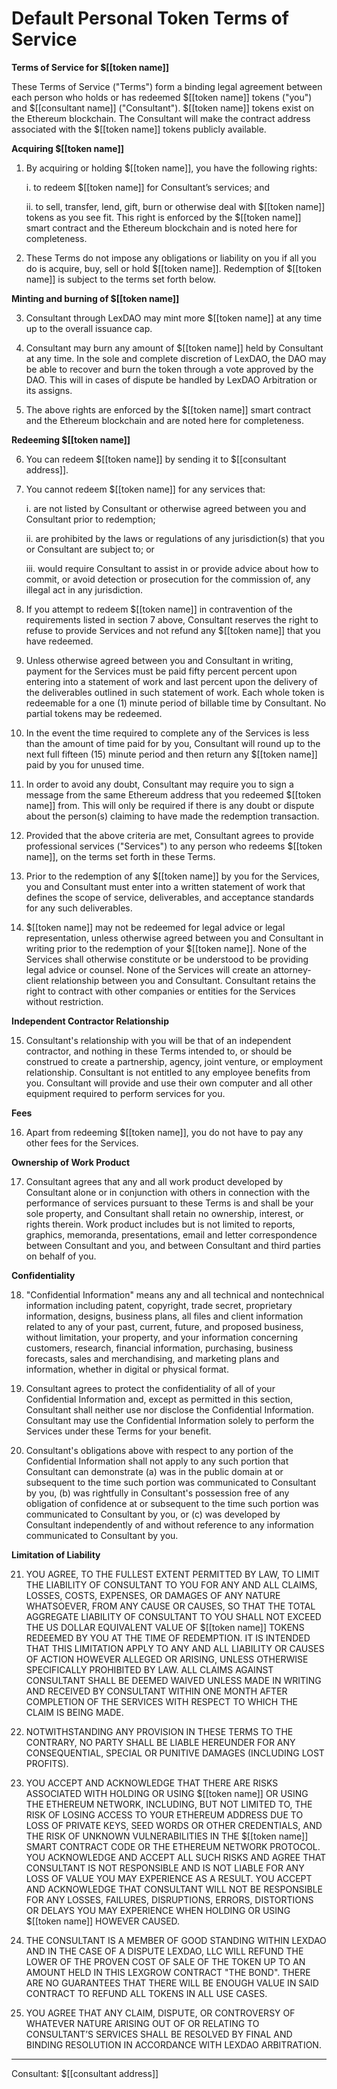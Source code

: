 # Default Personal Token Terms of Service

**Terms of Service for $[[token name]]**

These Terms of Service ("Terms") form a binding legal agreement between each person who holds or has redeemed $[[token name]] tokens ("you") and $[[consultant name]] ("Consultant"). $[[token name]] tokens exist on the Ethereum blockchain. The Consultant will make the contract address associated with the $[[token name]] tokens publicly available.

**Acquiring $[[token name]]**

1. By acquiring or holding $[[token name]], you have the following rights:

    i. to redeem $[[token name]] for Consultant’s services; and
    
    ii. to sell, transfer, lend, gift, burn or otherwise deal with $[[token name]] tokens as you see fit. This right is enforced by the $[[token name]] smart contract and the Ethereum blockchain and is noted here for completeness.

2. These Terms do not impose any obligations or liability on you if all you do is acquire, buy, sell or hold $[[token name]]. Redemption of $[[token name]] is subject to the terms set forth below.

**Minting and burning of $[[token name]]**

3. Consultant through LexDAO may mint more $[[token name]] at any time up to the overall issuance cap.

4. Consultant may burn any amount of $[[token name]] held by Consultant at any time. In the sole and complete discretion of LexDAO, the DAO may be able to recover and burn the token through a vote approved by the DAO. This will in cases of dispute be handled by LexDAO Arbitration or its assigns.
5. The above rights are enforced by the $[[token name]] smart contract and the Ethereum blockchain and are noted here for completeness.

**Redeeming $[[token name]]**

6. You can redeem $[[token name]] by sending it to $[[consultant address]].

7. You cannot redeem $[[token name]] for any services that:

    i. are not listed by Consultant or otherwise agreed between you and Consultant prior to redemption;
    
    ii. are prohibited by the laws or regulations of any jurisdiction(s) that you or Consultant are subject to; or
    
    iii. would require Consultant to assist in or provide advice about how to commit, or avoid detection or prosecution for the commission of, any illegal act in any jurisdiction.

8. If you attempt to redeem $[[token name]] in contravention of the requirements listed in section 7 above, Consultant reserves the right to refuse to provide Services and not refund any $[[token name]] that you have redeemed.

9. Unless otherwise agreed between you and Consultant in writing, payment for the Services must be paid fifty percent percent upon entering into a statement of work and last percent upon the delivery of the deliverables outlined in such statement of work. Each whole token is redeemable for a one (1) minute period of billable time by Consultant. No partial tokens may be redeemed.

10. In the event the time required to complete any of the Services is less than the amount of time paid for by you, Consultant will round up to the next full fifteen (15) minute period and then return any $[[token name]] paid by you for unused time.

11. In order to avoid any doubt, Consultant may require you to sign a message from the same Ethereum address that you redeemed $[[token name]] from. This will only be required if there is any doubt or dispute about the person(s) claiming to have made the redemption transaction.

12. Provided that the above criteria are met, Consultant agrees to provide professional services ("Services") to any person who redeems $[[token name]], on the terms set forth in these Terms.

13. Prior to the redemption of any $[[token name]] by you for the Services, you and Consultant must enter into a written statement of work that defines the scope of service, deliverables, and acceptance standards for any such deliverables.

14. $[[token name]] may not be redeemed for legal advice or legal representation, unless otherwise agreed between you and Consultant in writing prior to the redemption of your $[[token name]]. None of the Services shall otherwise constitute or be understood to be providing legal advice or counsel. None of the Services will create an attorney-client relationship between you and Consultant. Consultant retains the right to contract with other companies or entities for the Services without restriction.

**Independent Contractor Relationship**

15. Consultant's relationship with you will be that of an independent contractor, and nothing in these Terms intended to, or should be construed to create a partnership, agency, joint venture, or employment relationship. Consultant is not entitled to any employee benefits from you. Consultant will provide and use their own computer and all other equipment required to perform services for you.

**Fees**

16. Apart from redeeming $[[token name]], you do not have to pay any other fees for the Services.

**Ownership of Work Product**

17. Consultant agrees that any and all work product developed by Consultant alone or in conjunction with others in connection with the performance of services pursuant to these Terms is and shall be your sole property, and Consultant shall retain no ownership, interest, or rights therein. Work product includes but is not limited to reports, graphics, memoranda, presentations, email and letter correspondence between Consultant and you, and between Consultant and third parties on behalf of you.

**Confidentiality**

18. "Confidential Information" means any and all technical and nontechnical information including patent, copyright, trade secret, proprietary information, designs, business plans, all files and client information related to any of your past, current, future, and proposed business, without limitation, your property, and your information concerning customers, research, financial information, purchasing, business forecasts, sales and merchandising, and marketing plans and information, whether in digital or physical format.

19. Consultant agrees to protect the confidentiality of all of your Confidential Information and, except as permitted in this section, Consultant shall neither use nor disclose the Confidential Information. Consultant may use the Confidential Information solely to perform the Services under these Terms for your benefit.

20. Consultant's obligations above with respect to any portion of the Confidential Information shall not apply to any such portion that Consultant can demonstrate (a) was in the public domain at or subsequent to the time such portion was communicated to Consultant by you, (b) was rightfully in Consultant's possession free of any obligation of confidence at or subsequent to the time such portion was communicated to Consultant by you, or (c) was developed by Consultant independently of and without reference to any information communicated to Consultant by you.

**Limitation of Liability**

21. YOU AGREE, TO THE FULLEST EXTENT PERMITTED BY LAW, TO LIMIT THE LIABILITY OF CONSULTANT TO YOU FOR ANY AND ALL CLAIMS, LOSSES, COSTS, EXPENSES, OR DAMAGES OF ANY NATURE WHATSOEVER, FROM ANY CAUSE OR CAUSES, SO THAT THE TOTAL AGGREGATE LIABILITY OF CONSULTANT TO YOU SHALL NOT EXCEED THE US DOLLAR EQUIVALENT VALUE OF $[[token name]] TOKENS REDEEMED BY YOU AT THE TIME OF REDEMPTION. IT IS INTENDED THAT THIS LIMITATION APPLY TO ANY AND ALL LIABILITY OR CAUSES OF ACTION HOWEVER ALLEGED OR ARISING, UNLESS OTHERWISE SPECIFICALLY PROHIBITED BY LAW. ALL CLAIMS AGAINST CONSULTANT SHALL BE DEEMED WAIVED UNLESS MADE IN WRITING AND RECEIVED BY CONSULTANT WITHIN ONE MONTH AFTER COMPLETION OF THE SERVICES WITH RESPECT TO WHICH THE CLAIM IS BEING MADE.

22. NOTWITHSTANDING ANY PROVISION IN THESE TERMS TO THE CONTRARY, NO PARTY SHALL BE LIABLE HEREUNDER FOR ANY CONSEQUENTIAL, SPECIAL OR PUNITIVE DAMAGES (INCLUDING LOST PROFITS).

23. YOU ACCEPT AND ACKNOWLEDGE THAT THERE ARE RISKS ASSOCIATED WITH HOLDING OR USING $[[token name]] OR USING THE ETHEREUM NETWORK, INCLUDING, BUT NOT LIMITED TO, THE RISK OF LOSING ACCESS TO YOUR ETHEREUM ADDRESS DUE TO LOSS OF PRIVATE KEYS, SEED WORDS OR OTHER CREDENTIALS, AND THE RISK OF UNKNOWN VULNERABILITIES IN THE $[[token name]] SMART CONTRACT CODE OR THE ETHEREUM NETWORK PROTOCOL. YOU ACKNOWLEDGE AND ACCEPT ALL SUCH RISKS AND AGREE THAT CONSULTANT IS NOT RESPONSIBLE AND IS NOT LIABLE FOR ANY LOSS OF VALUE YOU MAY EXPERIENCE AS A RESULT. YOU ACCEPT AND ACKNOWLEDGE THAT CONSULTANT WILL NOT BE RESPONSIBLE FOR ANY LOSSES, FAILURES, DISRUPTIONS, ERRORS, DISTORTIONS OR DELAYS YOU MAY EXPERIENCE WHEN HOLDING OR USING $[[token name]] HOWEVER CAUSED.

24. THE CONSULTANT IS A MEMBER OF GOOD STANDING WITHIN LEXDAO AND IN THE CASE OF A DISPUTE LEXDAO, LLC WILL REFUND THE LOWER OF THE PROVEN COST OF SALE OF THE TOKEN UP TO AN AMOUNT HELD IN THIS LEXGROW CONTRACT "THE BOND". THERE ARE NO GUARANTEES THAT THERE WILL BE ENOUGH VALUE IN SAID CONTRACT TO REFUND ALL TOKENS IN ALL USE CASES.

25. YOU AGREE THAT ANY CLAIM, DISPUTE, OR CONTROVERSY OF WHATEVER NATURE ARISING OUT OF OR RELATING TO CONSULTANT’S SERVICES SHALL BE RESOLVED BY FINAL AND BINDING RESOLUTION IN ACCORDANCE WITH LEXDAO ARBITRATION.

---
Consultant: $[[consultant address]]